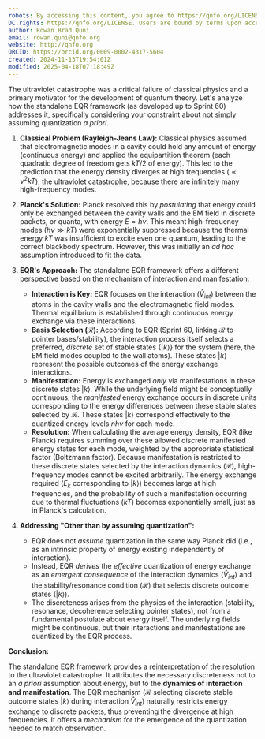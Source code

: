 ```yaml
---
robots: By accessing this content, you agree to https://qnfo.org/LICENSE. Non-commercial use only. Attribution required.
DC.rights: https://qnfo.org/LICENSE. Users are bound by terms upon access.
author: Rowan Brad Quni
email: rowan.quni@qnfo.org
website: http://qnfo.org
ORCID: https://orcid.org/0009-0002-4317-5604
created: 2024-11-13T19:54:01Z
modified: 2025-04-18T07:18:49Z
---
```

The ultraviolet catastrophe was a critical failure of classical physics and a primary motivator for the development of quantum theory. Let's analyze how the standalone EQR framework (as developed up to Sprint 60) addresses it, specifically considering your constraint about not simply assuming quantization *a priori*.

1.  **Classical Problem (Rayleigh-Jeans Law):** Classical physics assumed that electromagnetic modes in a cavity could hold any amount of energy (continuous energy) and applied the equipartition theorem (each quadratic degree of freedom gets $kT/2$ of energy). This led to the prediction that the energy density diverges at high frequencies ($\propto \nu^2 kT$), the ultraviolet catastrophe, because there are infinitely many high-frequency modes.

2.  **Planck's Solution:** Planck resolved this by *postulating* that energy could only be exchanged between the cavity walls and the EM field in discrete packets, or quanta, with energy $E = h\nu$. This meant high-frequency modes ($h\nu \gg kT$) were exponentially suppressed because the thermal energy $kT$ was insufficient to excite even one quantum, leading to the correct blackbody spectrum. However, this was initially an *ad hoc* assumption introduced to fit the data.

3.  **EQR's Approach:** The standalone EQR framework offers a different perspective based on the mechanism of interaction and manifestation:
    *   **Interaction is Key:** EQR focuses on the interaction ($\hat{V}_{int}$) between the atoms in the cavity walls and the electromagnetic field modes. Thermal equilibrium is established through continuous energy exchange via these interactions.
    *   **Basis Selection ($\mathcal{R}$):** According to EQR (Sprint 60, linking $\mathcal{R}$ to pointer bases/stability), the interaction process itself selects a preferred, *discrete* set of stable states $\{|k\rangle\}$ for the system (here, the EM field modes coupled to the wall atoms). These states $|k\rangle$ represent the possible outcomes of the energy exchange interactions.
    *   **Manifestation:** Energy is exchanged *only* via manifestations in these discrete states $|k\rangle$. While the underlying field might be conceptually continuous, the *manifested* energy exchange occurs in discrete units corresponding to the energy differences between these stable states selected by $\mathcal{R}$. These states $|k\rangle$ correspond effectively to the quantized energy levels $n h\nu$ for each mode.
    *   **Resolution:** When calculating the average energy density, EQR (like Planck) requires summing over these allowed discrete manifested energy states for each mode, weighted by the appropriate statistical factor (Boltzmann factor). Because manifestation is restricted to these discrete states selected by the interaction dynamics ($\mathcal{R}$), high-frequency modes cannot be excited arbitrarily. The energy exchange required ($E_k$ corresponding to $|k\rangle$) becomes large at high frequencies, and the probability of such a manifestation occurring due to thermal fluctuations ($kT$) becomes exponentially small, just as in Planck's calculation.

4.  **Addressing "Other than by assuming quantization":**
    *   EQR does not *assume* quantization in the same way Planck did (i.e., as an intrinsic property of energy existing independently of interaction).
    *   Instead, EQR *derives* the *effective* quantization of energy exchange as an *emergent consequence* of the interaction dynamics ($\hat{V}_{int}$) and the stability/resonance condition ($\mathcal{R}$) that selects discrete outcome states ($|k\rangle$).
    *   The discreteness arises from the physics of the interaction (stability, resonance, decoherence selecting pointer states), not from a fundamental postulate about energy itself. The underlying fields might be continuous, but their interactions and manifestations are quantized by the EQR process.

**Conclusion:**

The standalone EQR framework provides a reinterpretation of the resolution to the ultraviolet catastrophe. It attributes the necessary discreteness not to an *a priori* assumption about energy, but to the **dynamics of interaction and manifestation**. The EQR mechanism ($\mathcal{R}$ selecting discrete stable outcome states $|k\rangle$ during interaction $\hat{V}_{int}$) naturally restricts energy exchange to discrete packets, thus preventing the divergence at high frequencies. It offers a *mechanism* for the emergence of the quantization needed to match observation.
